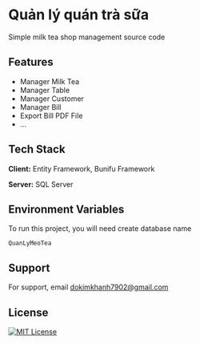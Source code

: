 
# Quản lý quán trà sữa

Simple milk tea shop management source code




## Features

- Manager Milk Tea
- Manager Table
- Manager Customer
- Manager Bill
- Export Bill PDF File
- ...


## Tech Stack

**Client:** Entity Framework, Bunifu Framework

**Server:** SQL Server


## Environment Variables

To run this project, you will need create database name

`QuanLyMeoTea`


## Support

For support, email dokimkhanh7902@gmail.com


## License


[![MIT License](https://img.shields.io/badge/License-MIT-green.svg)](https://choosealicense.com/licenses/mit/)
